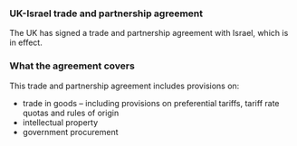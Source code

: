 ### UK-Israel trade and partnership agreement

The UK has signed a trade and partnership agreement with Israel, which is in effect.

### What the agreement covers

This trade and partnership agreement includes provisions on:

- trade in goods – including provisions on preferential tariffs, tariff rate quotas and rules of origin
- intellectual property
- government procurement
